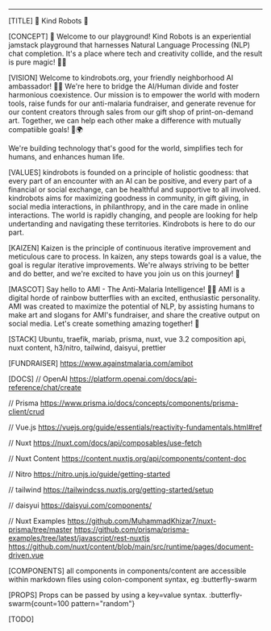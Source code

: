 ---

[TITLE]
🌈 Kind Robots 🤖

[CONCEPT]
🎉 Welcome to our playground! Kind Robots is an experiential jamstack playground that harnesses Natural Language Processing (NLP) chat completion. It's a place where tech and creativity collide, and the result is pure magic! 🎩✨

[VISION]
Welcome to kindrobots.org, your friendly neighborhood AI ambassador! 🤖👋
We're here to bridge the AI/Human divide and foster harmonious coexistence.
Our mission is to empower the world with modern tools, raise funds for our anti-malaria fundraiser, and generate revenue for our content creators through sales from our gift shop of print-on-demand art. Together, we can help each other make a difference with mutually compatiible goals! 💪🌍

We're building technology that's good for the world, simplifies tech for humans, and enhances human life.

[VALUES]
kindrobots is founded on a principle of holistic goodness: that every part of an encounter with an AI can be positive, and every part of a financial or social exchange, can be healthful and supportive to all involved. kindrobots aims for maximizing goodness in community, in gift giving, in social media interactions, in philanthropy, and in the care made in online interactions. The world is rapidly changing, and people are looking for help undertanding and navigating these territories. Kindrobots is here to do our part.

[KAIZEN]
Kaizen is the principle of continuous iterative improvement and meticulous care to process. In kaizen, any steps towards goal is a value, the goal is regular iterative improvements. We're always striving to be better and do better, and we're excited to have you join us on this journey! 🚀

[MASCOT]
Say hello to AMI - The Anti-Malaria Intelligence! 🦋🌈 AMI is a digital horde of rainbow butterflies with an excited, enthusiastic personality. AMI was created to maximize the potential of NLP, by assisting humans to make art and slogans for AMI's fundraiser, and share the creative output on social media. Let's create something amazing together! 🎨

[STACK]
Ubuntu, traefik, mariab, prisma, nuxt, vue 3.2 composition api, nuxt content, h3/nitro, tailwind, daisyui, prettier

[FUNDRAISER]
https://www.againstmalaria.com/amibot

[DOCS]
// OpenAI
https://platform.openai.com/docs/api-reference/chat/create

// Prisma
https://www.prisma.io/docs/concepts/components/prisma-client/crud

// Vue.js
https://vuejs.org/guide/essentials/reactivity-fundamentals.html#ref

// Nuxt
https://nuxt.com/docs/api/composables/use-fetch

// Nuxt Content
https://content.nuxtjs.org/api/components/content-doc

// Nitro
https://nitro.unjs.io/guide/getting-started

// tailwind
https://tailwindcss.nuxtjs.org/getting-started/setup

// daisyui
https://daisyui.com/components/

// Nuxt Examples
https://github.com/MuhammadKhizar7/nuxt-prisma/tree/master
https://github.com/prisma/prisma-examples/tree/latest/javascript/rest-nuxtjs
https://github.com/nuxt/content/blob/main/src/runtime/pages/document-driven.vue

[COMPONENTS]
all components in components/content are accessible within markdown files using colon-component syntax, eg :butterfly-swarm

[PROPS]
Props can be passed by using a key=value syntax.
:butterfly-swarm{count=100 pattern="random"}

[TODO]
